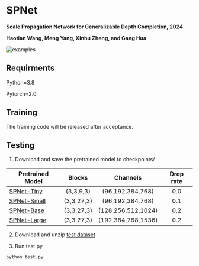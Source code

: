 # SPNet

**Scale Propagation Network for Generalizable Depth Completion, 2024**

**Haotian Wang, Meng Yang, Xinhu Zheng, and Gang Hua**

![examples](https://github.com/user-attachments/assets/140d0a37-fb7f-4b91-ad6a-1cc1143e45ad)


## Requirments

Python=3.8

Pytorch=2.0 

## Training

The training code will be released after acceptance.

## Testing 

1. Download and save the pretrained model to checkpoints/

| Pretrained Model                                                                                    | Blocks    | Channels | Drop rate |
| --------------------------------------------------------------------------------------------------- |:-------:|:--------:|:-------:|
| [SPNet-Tiny](https://drive.google.com/file/d/18je8eR_EqgtS8IM5dKvr0uy9jBoiMZe6/view?usp=sharing)    | (3,3,9,3)  | (96,192,384,768)    | 0.0  |
| [SPNet-Small](https://drive.google.com/file/d/1nEoC1eUkvB_eZF-t6V_ykogwo0YXoA2l/view?usp=sharing)   | (3,3,27,3) | (96,192,384,768)    | 0.1  | 
| [SPNet-Base](https://drive.google.com/file/d/1YtldwyFsTUwmii4H2_fk8z9OiRLdZniI/view?usp=sharing)    | (3,3,27,3) | (128,256,512,1024)  | 0.2  | 
| [SPNet-Large](https://drive.google.com/file/d/10WTVS7a_5Hjo4f5iNgY0v_KsYuftoDZk/view?usp=sharing)   | (3,3,27,3) | (192,384,768,1536)  | 0.2  | 

2. Download and unzip [test dataset](https://drive.google.com/file/d/1_KZJ2WZDLtlVS7Ww9XSkQUfwqyvLK1fB/view?usp=drive_link)

3. Run test.py

```python
python test.py
```
